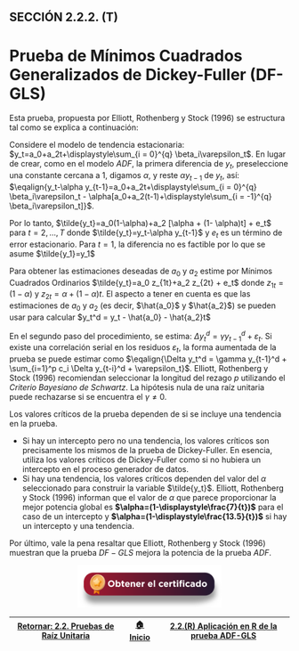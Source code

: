 ## SECCIÓN 2.2.2. (T)
# Prueba de Mínimos Cuadrados Generalizados de Dickey-Fuller (DF-GLS)

Esta prueba, propuesta por Elliott, Rothenberg y Stock (1996) se estructura tal como se explica a continuación:

Considere el modelo de tendencia estacionaria: $y_t=a_0+a_2t+\displaystyle\sum_{i = 0}^{q} \beta_i\varepsilon_t$. En lugar de crear, como en el modelo $ADF$, la primera diferencia de $y_t$, preseleccione una constante cercana a $1$, digamos $\alpha$, y reste $\alpha y_{t-1}$ de $y_t$, así: $\eqalign{y_t-\alpha y_{t-1}=a_0+a_2t+\displaystyle\sum_{i = 0}^{q} \beta_i\varepsilon_t - \alpha[a_0+a_2(t-1)+\displaystyle\sum_{i = -1}^{q} \beta_i\varepsilon_t]}$. 

Por lo tanto, $\tilde{y_t}=a_0(1-\alpha)+a_2 [\alpha + (1- \alpha)t] + e_t$ para $t=2,\dots,T$ donde $\tilde{y_t}=y_t-\alpha y_{t-1}$ y $e_t$ es un término de error estacionario. Para $t=1$, la diferencia no es factible por lo que se asume $\tilde{y_1}=y_1$

Para obtener las estimaciones deseadas de $a_0$ y $a_2$ estime por Mínimos Cuadrados Ordinarios $\tilde{y_t}=a_0 z_{1t}+a_2 z_{2t} + e_t$ donde $z_{1t}=(1- \alpha)$ y $z_{2t}=\alpha + (1- \alpha)t$. El aspecto a tener en cuenta es que las estimaciones de $a_0$ y $a_2$ (es decir, $\hat{a_0}$ y $\hat{a_2}$) se pueden usar para calcular $y_t^d = y_t - \hat{a_0} - \hat{a_2}t$

En el segundo paso del procedimiento, se estima: $\Delta y_t^d = \gamma y_{t-1}^d + \varepsilon_t$. Si existe una correlación serial en los residuos  $\varepsilon_t$, la forma aumentada de la prueba se puede estimar como $\eqalign{\Delta y_t^d = \gamma y_{t-1}^d + \sum_{i=1}^p c_i \Delta y_{t-i}^d + \varepsilon_t}$. Elliott, Rothenberg y Stock (1996) recomiendan seleccionar la longitud del rezago $p$ utilizando el _Criterio Bayesiano de Schwartz_. La hipótesis nula de una raíz unitaria puede rechazarse si se encuentra el $\gamma \ne 0$. 

Los valores críticos de la prueba dependen de si se incluye una tendencia en la prueba. 
* Si hay un intercepto pero no una tendencia, los valores críticos son precisamente los mismos de la prueba de Dickey-Fuller. En esencia, utiliza los valores críticos de Dickey-Fuller como si no hubiera un intercepto en el proceso generador de datos. 
* Si hay una tendencia, los valores críticos dependen del valor del $\alpha$ seleccionado para construir la variable $\tilde{y_t}$. Elliott, Rothenberg y Stock (1996) informan que el valor de $\alpha$ que parece proporcionar la mejor potencia global es **$\alpha=(1-\displaystyle\frac{7}{t})$** para el caso de un intercepto y **$\alpha=(1-\displaystyle\frac{13.5}{t})$** si hay un intercepto y una tendencia. 

Por último, vale la pena resaltar que Elliott, Rothenberg y Stock (1996) muestran que la prueba $DF-GLS$ mejora la potencia de la prueba $ADF$. 

<div align="center"><a href="https://enlace-academico.escuelaing.edu.co/psc/FORMULARIO/EMPLOYEE/SA/c/EC_LOCALIZACION_RE.LC_FRM_ADMEDCO_FL.GBL" target="_blank"><img src="https://github.com/alvaroperdomo/World-Econometrics/blob/main/.icons/IconCEHBotonCertificado.png" alt="World-Econometrics" width="260" border="0" /></a></div>

| [Retornar: 2.2. Pruebas de Raíz Unitaria](../Readme.md) | [:house: Inicio](../../../README.md) | [2.2.(R) Aplicación en R de la prueba ADF-GLS](../Seccion02_02_02_R/Readme.md) |
|---------------------------------------------------------|--------------------------------------|--------------------------------------------------------------------------------|
